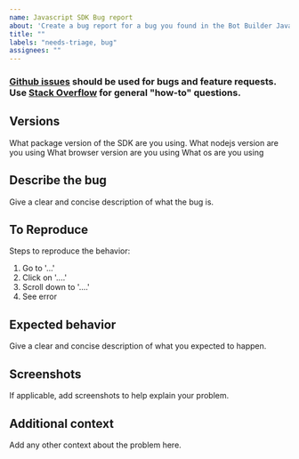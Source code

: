 ```yaml
---
name: Javascript SDK Bug report
about: 'Create a bug report for a bug you found in the Bot Builder Javascript SDK '
title: ""
labels: "needs-triage, bug"
assignees: ""
---
```


### [Github issues](https://github.com/Microsoft/botbuilder-js/issues) should be used for bugs and feature requests. Use [Stack Overflow](https://stackoverflow.com/questions/tagged/botframework) for general "how-to" questions. 

## Versions
What package version of the SDK are you using.
What nodejs version are you using
What browser version are you using
What os are you using

## Describe the bug
Give a clear and concise description of what the bug is.

## To Reproduce
Steps to reproduce the behavior:
1. Go to '...'
2. Click on '....'
3. Scroll down to '....'
4. See error

## Expected behavior
Give a clear and concise description of what you expected to happen.

## Screenshots
If applicable, add screenshots to help explain your problem.

## Additional context
Add any other context about the problem here.

